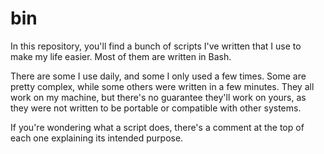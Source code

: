 bin
===

In this repository, you'll find a bunch of scripts I've written that I use to make my life easier. Most of them are written in Bash.

There are some I use daily, and some I only used a few times. Some are pretty complex, while some others were written in a few minutes. They all work on my machine, but there's no guarantee they'll work on yours, as they were not written to be portable or compatible with other systems.

If you're wondering what a script does, there's a comment at the top of each one explaining its intended purpose.
